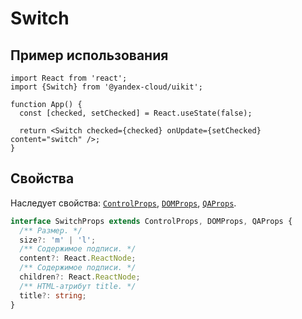 # Switch

## Пример использования

```tsx
import React from 'react';
import {Switch} from '@yandex-cloud/uikit';

function App() {
  const [checked, setChecked] = React.useState(false);

  return <Switch checked={checked} onUpdate={setChecked} content="switch" />;
}
```

## Свойства

Наследует свойства: [`ControlProps`](../README.md#controlprops), [`DOMProps`](../README.md#domprops), [`QAProps`](../README.md#qaprops).

```ts
interface SwitchProps extends ControlProps, DOMProps, QAProps {
  /** Размер. */
  size?: 'm' | 'l';
  /** Содержимое подписи. */
  content?: React.ReactNode;
  /** Содержимое подписи. */
  children?: React.ReactNode;
  /** HTML-атрибут title. */
  title?: string;
}
```
